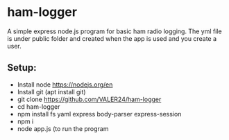 # ham-logger
A simple express node.js program for basic ham radio logging. The yml file is under public folder and created when the app is used and you create a user.

## Setup:

 - Install node https://nodejs.org/en
 - Install git (apt install git)
 - git clone https://github.com/VALER24/ham-logger
 - cd ham-logger
 - npm install fs yaml express body-parser express-session
 - npm i
 - node app.js (to run the program
